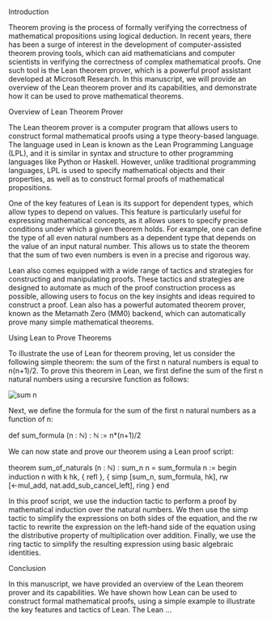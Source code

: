 Introduction

Theorem proving is the process of formally verifying the correctness of mathematical propositions using logical deduction. In recent years, there has been a surge of interest in the development of computer-assisted theorem proving tools, which can aid mathematicians and computer scientists in verifying the correctness of complex mathematical proofs. One such tool is the Lean theorem prover, which is a powerful proof assistant developed at Microsoft Research. In this manuscript, we will provide an overview of the Lean theorem prover and its capabilities, and demonstrate how it can be used to prove mathematical theorems.

Overview of Lean Theorem Prover

The Lean theorem prover is a computer program that allows users to construct formal mathematical proofs using a type theory-based language. The language used in Lean is known as the Lean Programming Language (LPL), and it is similar in syntax and structure to other programming languages like Python or Haskell. However, unlike traditional programming languages, LPL is used to specify mathematical objects and their properties, as well as to construct formal proofs of mathematical propositions.

One of the key features of Lean is its support for dependent types, which allow types to depend on values. This feature is particularly useful for expressing mathematical concepts, as it allows users to specify precise conditions under which a given theorem holds. For example, one can define the type of all even natural numbers as a dependent type that depends on the value of an input natural number. This allows us to state the theorem that the sum of two even numbers is even in a precise and rigorous way.

Lean also comes equipped with a wide range of tactics and strategies for constructing and manipulating proofs. These tactics and strategies are designed to automate as much of the proof construction process as possible, allowing users to focus on the key insights and ideas required to construct a proof. Lean also has a powerful automated theorem prover, known as the Metamath Zero (MM0) backend, which can automatically prove many simple mathematical theorems.

Using Lean to Prove Theorems

To illustrate the use of Lean for theorem proving, let us consider the following simple theorem: the sum of the first n natural numbers is equal to n(n+1)/2. To prove this theorem in Lean, we first define the sum of the first n natural numbers using a recursive function as follows:

![sum n](../graphics/sum_n.png)

Next, we define the formula for the sum of the first n natural numbers as a function of n:

def sum_formula (n : ℕ) : ℕ := n*(n+1)/2

We can now state and prove our theorem using a Lean proof script:

theorem sum_of_naturals (n : ℕ) : sum_n n = sum_formula n :=
begin
  induction n with k hk,
  { refl },
  { simp [sum_n, sum_formula, hk],
    rw [←mul_add, nat.add_sub_cancel_left],
    ring }
end

In this proof script, we use the induction tactic to perform a proof by mathematical induction over the natural numbers. We then use the simp tactic to simplify the expressions on both sides of the equation, and the rw tactic to rewrite the expression on the left-hand side of the equation using the distributive property of multiplication over addition. Finally, we use the ring tactic to simplify the resulting expression using basic algebraic identities.

Conclusion

In this manuscript, we have provided an overview of the Lean theorem prover and its capabilities. We have shown how Lean can be used to construct formal mathematical proofs, using a simple example to illustrate the key features and tactics of Lean. The Lean ...
